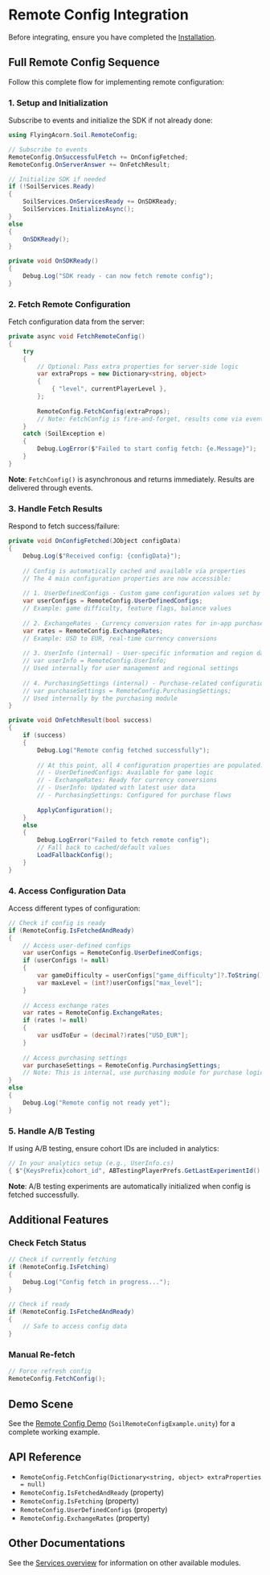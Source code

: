 # Remote Config Integration

Before integrating, ensure you have completed the [Installation](../Installation.md).

## Full Remote Config Sequence

Follow this complete flow for implementing remote configuration:

### 1. Setup and Initialization

Subscribe to events and initialize the SDK if not already done:

```csharp
using FlyingAcorn.Soil.RemoteConfig;

// Subscribe to events
RemoteConfig.OnSuccessfulFetch += OnConfigFetched;
RemoteConfig.OnServerAnswer += OnFetchResult;

// Initialize SDK if needed
if (!SoilServices.Ready)
{
    SoilServices.OnServicesReady += OnSDKReady;
    SoilServices.InitializeAsync();
}
else
{
    OnSDKReady();
}

private void OnSDKReady()
{
    Debug.Log("SDK ready - can now fetch remote config");
}
```

### 2. Fetch Remote Configuration

Fetch configuration data from the server:

```csharp
private async void FetchRemoteConfig()
{
    try
    {
        // Optional: Pass extra properties for server-side logic
        var extraProps = new Dictionary<string, object>
        {
            { "level", currentPlayerLevel },
        };
        
        RemoteConfig.FetchConfig(extraProps);
        // Note: FetchConfig is fire-and-forget, results come via events
    }
    catch (SoilException e)
    {
        Debug.LogError($"Failed to start config fetch: {e.Message}");
    }
}
```

**Note**: `FetchConfig()` is asynchronous and returns immediately. Results are delivered through events.

### 3. Handle Fetch Results

Respond to fetch success/failure:

```csharp
private void OnConfigFetched(JObject configData)
{
    Debug.Log($"Received config: {configData}");
    
    // Config is automatically cached and available via properties
    // The 4 main configuration properties are now accessible:
    
    // 1. UserDefinedConfigs - Custom game configuration values set by developers
    var userConfigs = RemoteConfig.UserDefinedConfigs;
    // Example: game difficulty, feature flags, balance values
    
    // 2. ExchangeRates - Currency conversion rates for in-app purchases
    var rates = RemoteConfig.ExchangeRates;
    // Example: USD to EUR, real-time currency conversions
    
    // 3. UserInfo (internal) - User-specific information and region data
    // var userInfo = RemoteConfig.UserInfo;
    // Used internally for user management and regional settings
    
    // 4. PurchasingSettings (internal) - Purchase-related configuration
    // var purchaseSettings = RemoteConfig.PurchasingSettings;
    // Used internally by the purchasing module
}

private void OnFetchResult(bool success)
{
    if (success)
    {
        Debug.Log("Remote config fetched successfully");
        
        // At this point, all 4 configuration properties are populated:
        // - UserDefinedConfigs: Available for game logic
        // - ExchangeRates: Ready for currency conversions
        // - UserInfo: Updated with latest user data
        // - PurchasingSettings: Configured for purchase flows
        
        ApplyConfiguration();
    }
    else
    {
        Debug.LogError("Failed to fetch remote config");
        // Fall back to cached/default values
        LoadFallbackConfig();
    }
}
```

### 4. Access Configuration Data

Access different types of configuration:

```csharp
// Check if config is ready
if (RemoteConfig.IsFetchedAndReady)
{
    // Access user-defined configs
    var userConfigs = RemoteConfig.UserDefinedConfigs;
    if (userConfigs != null)
    {
        var gameDifficulty = userConfigs["game_difficulty"]?.ToString();
        var maxLevel = (int?)userConfigs["max_level"];
    }
    
    // Access exchange rates
    var rates = RemoteConfig.ExchangeRates;
    if (rates != null)
    {
        var usdToEur = (decimal?)rates["USD_EUR"];
    }
    
    // Access purchasing settings
    var purchaseSettings = RemoteConfig.PurchasingSettings;
    // Note: This is internal, use purchasing module for purchase logic
}
else
{
    Debug.Log("Remote config not ready yet");
}
```

### 5. Handle A/B Testing

If using A/B testing, ensure cohort IDs are included in analytics:

```csharp
// In your analytics setup (e.g., UserInfo.cs)
{ $"{KeysPrefix}cohort_id", ABTestingPlayerPrefs.GetLastExperimentId() }
```

**Note**: A/B testing experiments are automatically initialized when config is fetched successfully.

## Additional Features

### Check Fetch Status

```csharp
// Check if currently fetching
if (RemoteConfig.IsFetching)
{
    Debug.Log("Config fetch in progress...");
}

// Check if ready
if (RemoteConfig.IsFetchedAndReady)
{
    // Safe to access config data
}
```

### Manual Re-fetch

```csharp
// Force refresh config
RemoteConfig.FetchConfig();
```

## Demo Scene

See the [Remote Config Demo](../README.md#demo-scenes) (`SoilRemoteConfigExample.unity`) for a complete working example.

## API Reference

- `RemoteConfig.FetchConfig(Dictionary<string, object> extraProperties = null)`
- `RemoteConfig.IsFetchedAndReady` (property)
- `RemoteConfig.IsFetching` (property)
- `RemoteConfig.UserDefinedConfigs` (property)
- `RemoteConfig.ExchangeRates` (property)

## Other Documentations

See the [Services overview](../README.md#services) for information on other available modules.